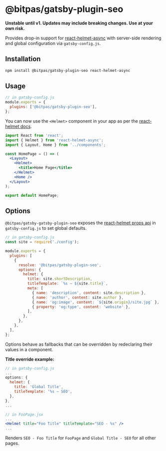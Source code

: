 # @bitpas/gatsby-plugin-seo

**Unstable until v1. Updates may include breaking changes. Use at your own risk.**

Provides drop-in support for [react-helmet-async](https://www.npmjs.com/package/react-helmet-async) with server-side rendering and global configuration via `gatsby-config.js`.

## Installation

```sh
npm install @bitpas/gatsby-plugin-seo react-helmet-async
```

## Usage

```js:title=gatsby-config.js
// in gatsby-config.js
module.exports = {
  plugins: ['@bitpas/gatsby-plugin-seo'],
};
```

You can now use the `<Helmet>` component in your app as per the [react-helmet docs](https://github.com/nfl/react-helmet#readme).

```js:title=HomePage.jsx
import React from 'react';
import { Helmet } from 'react-helmet-async';
import { Layout, Home } from '../components';

const HomePage = () => (
  <Layout>
    <Helmet>
      <title>Home Page</title>
    </Helmet>
    <Home />
  </Layout>
);

export default HomePage;
```

## Options

`@bitpas/gatsby-gatsby-plugin-seo` exposes the [react-helmet props api](https://github.com/nfl/react-helmet#features) in `gatsby-config.js` to set global defaults.

```js:title=gatsby-config.js
// in gatsby-config.js
const site = require('./config');

module.exports = {
  plugins: [
    {
      resolve: '@bitpas/gatsby-plugin-seo',
      options: {
        helmet: {
          title: site.shortDescription,
          titleTemplate: `%s – ${site.title}`,
          meta: [
            { name: 'description', content: site.description },
            { name: 'author', content: site.author },
            { name: 'og:image', content: `${site.origin}/site.jpg` },
            { property: 'og:type', content: 'website' },
          ],
        },
      },
    },
  ],
};
```

Options behave as fallbacks that can be overridden by redeclaring their values in a component.

**Title override example:**

```js:title=gatsby-config.js
// in gatsby-config.js
...
options: {
  helmet: {
    title: 'Global Title',
    titleTemplate: '%s – SEO',
  },
},
...
```

```js:title=FooPage.jsx
// in FooPage.jsx
...
<Helmet title="Foo Title" titleTemplate="SEO - %s" />
...
```

Renders `SEO - Foo Title` for `FooPage` and `Global Title - SEO` for all other pages.
